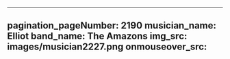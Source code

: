 ------
pagination_pageNumber: 2190
musician_name: Elliot
band_name: The Amazons
img_src: images/musician2227.png
onmouseover_src: 
------